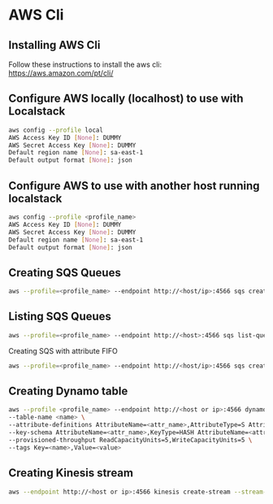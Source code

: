 # AWS Cli

## Installing AWS Cli

Follow these instructions to install the aws cli: https://aws.amazon.com/pt/cli/

## Configure AWS locally (localhost) to use with Localstack

```bash
aws config --profile local
AWS Access Key ID [None]: DUMMY
AWS Secret Access Key [None]: DUMMY
Default region name [None]: sa-east-1
Default output format [None]: json
```

## Configure AWS to use with another host running localstack

```bash
aws config --profile <profile_name>
AWS Access Key ID [None]: DUMMY
AWS Secret Access Key [None]: DUMMY
Default region name [None]: sa-east-1
Default output format [None]: json
```

## Creating SQS Queues

```bash
aws --profile=<profile_name> --endpoint http://<host/ip>:4566 sqs create-queue --queue-name <queue_name>
```

## Listing SQS Queues

```bash
aws --profile=<profile_name> --endpoint http://<host>:4566 sqs list-queues
```

Creating SQS with attribute FIFO

```bash
aws --profile=<profile_name> --endpoint http://<host/ip>:4566 sqs create-queue --queue-name <queue_name> --attributes '{ "FifoQueue": "True" }'
```

## Creating Dynamo table

```bash
aws --profile <profile_name> --endpoint http://<host or ip>:4566 dynamodb create-table \
--table-name <name> \
--attribute-definitions AttributeName=<attr_name>,AttributeType=S AttributeName=<attr_name>,AttributeType=S \
--key-schema AttributeName=<attr_name>,KeyType=HASH AttributeName=<attr_name>,KeyType=RANGE \
--provisioned-throughput ReadCapacityUnits=5,WriteCapacityUnits=5 \
--tags Key=<name>,Value=<value>
```

## Creating Kinesis stream

```bash
aws --endpoint http://<host or ip>:4566 kinesis create-stream --stream-name <stream_name> --shard-count 1
```
